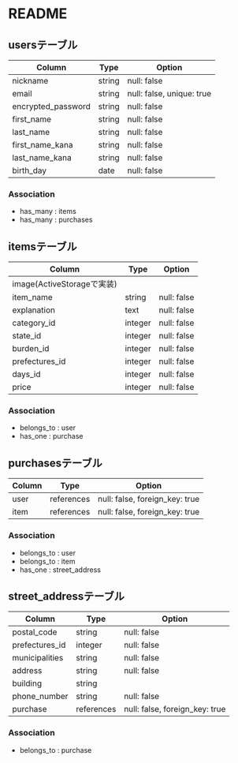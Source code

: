 # README

## usersテーブル

| Column | Type | Option |
| ------ | ---- | ------ |
| nickname | string | null: false |
| email | string | null: false, unique: true |
| encrypted_password | string | null: false |
| first_name | string | null: false |
| last_name | string | null: false |
| first_name_kana | string | null: false |
| last_name_kana | string | null: false |
| birth_day | date | null: false |

### Association

- has_many : items
- has_many : purchases


## itemsテーブル

| Column | Type | Option |
| ------ | ---- | ------ |
| image(ActiveStorageで実装)|  |  |
| item_name | string | null: false |
| explanation | text | null: false |
| category_id | integer | null: false |
| state_id | integer | null: false |
| burden_id | integer | null: false |
| prefectures_id | integer | null: false |
| days_id | integer | null: false |
| price | integer | null: false |

### Association

- belongs_to : user
- has_one : purchase


## purchasesテーブル

| Column | Type | Option |
| ------ | ---- | ------ |
| user | references | null: false, foreign_key: true |
| item | references | null: false, foreign_key: true |

### Association

- belongs_to : user
- belongs_to : item
- has_one : street_address


## street_addressテーブル

| Column | Type | Option |
| ------ | ---- | ------ |
| postal_code | string | null: false |
| prefectures_id | integer | null: false |
| municipalities | string | null: false |
| address | string | null: false |
| building | string |  |
| phone_number | string | null: false |
| purchase | references | null: false, foreign_key: true |

### Association

- belongs_to : purchase
